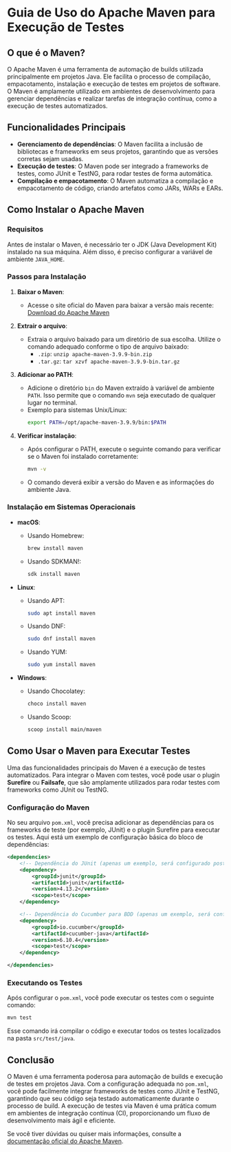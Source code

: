 
# Guia de Uso do Apache Maven para Execução de Testes

## O que é o Maven?

O Apache Maven é uma ferramenta de automação de builds utilizada principalmente em projetos Java. Ele facilita o processo de compilação, empacotamento, instalação e execução de testes em projetos de software. O Maven é amplamente utilizado em ambientes de desenvolvimento para gerenciar dependências e realizar tarefas de integração contínua, como a execução de testes automatizados.

## Funcionalidades Principais

- **Gerenciamento de dependências**: O Maven facilita a inclusão de bibliotecas e frameworks em seus projetos, garantindo que as versões corretas sejam usadas.
- **Execução de testes**: O Maven pode ser integrado a frameworks de testes, como JUnit e TestNG, para rodar testes de forma automática.
- **Compilação e empacotamento**: O Maven automatiza a compilação e empacotamento de código, criando artefatos como JARs, WARs e EARs.

## Como Instalar o Apache Maven

### Requisitos

Antes de instalar o Maven, é necessário ter o JDK (Java Development Kit) instalado na sua máquina. Além disso, é preciso configurar a variável de ambiente `JAVA_HOME`.

### Passos para Instalação

1. **Baixar o Maven**:
   - Acesse o site oficial do Maven para baixar a versão mais recente: [Download do Apache Maven](https://maven.apache.org/download.cgi)
   
2. **Extrair o arquivo**:
   - Extraia o arquivo baixado para um diretório de sua escolha. Utilize o comando adequado conforme o tipo de arquivo baixado:
     - `.zip`: `unzip apache-maven-3.9.9-bin.zip`
     - `.tar.gz`: `tar xzvf apache-maven-3.9.9-bin.tar.gz`

3. **Adicionar ao PATH**:
   - Adicione o diretório `bin` do Maven extraído à variável de ambiente `PATH`. Isso permite que o comando `mvn` seja executado de qualquer lugar no terminal.
   - Exemplo para sistemas Unix/Linux:
     ```bash
     export PATH=/opt/apache-maven-3.9.9/bin:$PATH
     ```

4. **Verificar instalação**:
   - Após configurar o PATH, execute o seguinte comando para verificar se o Maven foi instalado corretamente:
     ```bash
     mvn -v
     ```
   - O comando deverá exibir a versão do Maven e as informações do ambiente Java.

### Instalação em Sistemas Operacionais

- **macOS**:
  - Usando Homebrew:
    ```bash
    brew install maven
    ```
  - Usando SDKMAN!:
    ```bash
    sdk install maven
    ```

- **Linux**:
  - Usando APT:
    ```bash
    sudo apt install maven
    ```
  - Usando DNF:
    ```bash
    sudo dnf install maven
    ```
  - Usando YUM:
    ```bash
    sudo yum install maven
    ```

- **Windows**:
  - Usando Chocolatey:
    ```bash
    choco install maven
    ```
  - Usando Scoop:
    ```bash
    scoop install main/maven
    ```

## Como Usar o Maven para Executar Testes

Uma das funcionalidades principais do Maven é a execução de testes automatizados. Para integrar o Maven com testes, você pode usar o plugin **Surefire** ou **Failsafe**, que são amplamente utilizados para rodar testes com frameworks como JUnit ou TestNG.

### Configuração do Maven

No seu arquivo `pom.xml`, você precisa adicionar as dependências para os frameworks de teste (por exemplo, JUnit) e o plugin Surefire para executar os testes. Aqui está um exemplo de configuração básica do bloco de dependências:

```xml
<dependencies>
    <!-- Dependência do JUnit (apenas um exemplo, será configurado posteriormente) -->
    <dependency>
        <groupId>junit</groupId>
        <artifactId>junit</artifactId>
        <version>4.13.2</version>
        <scope>test</scope>
    </dependency>

    <!-- Dependência do Cucumber para BDD (apenas um exemplo, será configurado posteriormente) -->
    <dependency>
        <groupId>io.cucumber</groupId>
        <artifactId>cucumber-java</artifactId>
        <version>6.10.4</version>
        <scope>test</scope>
    </dependency>

</dependencies>
```

### Executando os Testes

Após configurar o `pom.xml`, você pode executar os testes com o seguinte comando:

```bash
mvn test
```

Esse comando irá compilar o código e executar todos os testes localizados na pasta `src/test/java`.

## Conclusão

O Maven é uma ferramenta poderosa para automação de builds e execução de testes em projetos Java. Com a configuração adequada no `pom.xml`, você pode facilmente integrar frameworks de testes como JUnit e TestNG, garantindo que seu código seja testado automaticamente durante o processo de build. A execução de testes via Maven é uma prática comum em ambientes de integração contínua (CI), proporcionando um fluxo de desenvolvimento mais ágil e eficiente.

Se você tiver dúvidas ou quiser mais informações, consulte a [documentação oficial do Apache Maven](https://maven.apache.org).

<script type="text/javascript">
	atOptions = {
		'key' : '71a1dd532287ae867038be06f4a24109',
		'format' : 'iframe',
		'height' : 60,
		'width' : 468,
		'params' : {}
	};
</script>
<script type="text/javascript" src="//www.highperformanceformat.com/71a1dd532287ae867038be06f4a24109/invoke.js"></script>